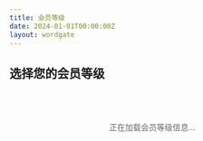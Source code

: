 ```yaml
---
title: 会员等级
date: 2024-01-01T00:00:00Z
layout: wordgate
---
```


<div id="membership-tiers">
  <div class="pure-g">
    <div class="pure-u-1">
      <h2>选择您的会员等级</h2>
      <div id="tiers-loading" class="wordgate-loading">
        <p>正在加载会员等级信息...</p>
      </div>
      <div id="tiers-list" style="display: none;" class="membership-tiers">
        <!-- 会员等级将通过JavaScript动态加载 -->
      </div>
      <div id="tiers-error" style="display: none;" class="wordgate-error">
        <p>加载会员等级信息失败，请稍后重试。</p>
      </div>
    </div>
  </div>
</div>

<script>
document.addEventListener('alpine:init', () => {
  Alpine.data('membershipTiers', () => ({
    loading: true,
    error: false,
    tiers: [],

    async init() {
      await this.loadTiers();
    },

    async loadTiers() {
      try {
        const response = await wg.api.get('/api/membership/tiers');
        if (response.code === 0) {
          this.tiers = response.data || [];
          this.loading = false;
          this.renderTiers();
        } else {
          throw new Error(response.message);
        }
      } catch (error) {
        console.error('加载会员等级失败:', error);
        this.error = true;
        this.loading = false;
        this.showError();
      }
    },

    renderTiers() {
      const container = document.getElementById('tiers-list');
      const loadingEl = document.getElementById('tiers-loading');
      
      if (this.tiers.length === 0) {
        container.innerHTML = '<p class="wordgate-empty">暂无会员等级</p>';
      } else {
        container.innerHTML = this.tiers.map(tier => `
          <div class="membership-tier-card ${tier.is_default ? 'default-tier' : ''}">
            <div class="tier-header">
              <h3>${tier.name}</h3>
              <span class="tier-level">等级 ${tier.level}</span>
              ${tier.is_default ? '<span class="default-badge">默认</span>' : ''}
            </div>
            <div class="tier-prices">
              ${tier.prices.map(price => `
                <div class="price-option">
                  <div class="period">${this.getPeriodText(price.period_type, price.months)}</div>
                  <div class="price">
                    <span class="current-price">¥${(price.price / 100).toFixed(2)}</span>
                    ${price.original_price !== price.price ? 
                      `<span class="original-price">¥${(price.original_price / 100).toFixed(2)}</span>` : 
                      ''
                    }
                  </div>
                  <button class="pure-button pure-button-primary subscribe-btn"
                          onclick="this.purchaseSubscription('${tier.id}', '${price.period_type}')">
                    订阅
                  </button>
                </div>
              `).join('')}
            </div>
          </div>
        `).join('');
      }

      loadingEl.style.display = 'none';
      container.style.display = 'block';
    },

    showError() {
      document.getElementById('tiers-loading').style.display = 'none';
      document.getElementById('tiers-error').style.display = 'block';
    },

    getPeriodText(periodType, months) {
      switch (periodType) {
        case 'monthly': return '月付';
        case 'quarterly': return '季付';
        case 'yearly': return '年付';
        case 'custom': return `${months}个月`;
        default: return periodType;
      }
    },

    async purchaseSubscription(tierId, periodType) {
      if (!wg.auth.isLogin()) {
        wg.auth.showLoginModal();
        return;
      }

      // 显示支付方式选择对话框
      this.showPaymentMethodDialog(tierId, periodType);
    },

    async showPaymentMethodDialog(tierId, periodType) {
      try {
        // 获取可用的支付方式
        const response = await wg.api.get('/api/payment/methods');
        if (response.code === 0) {
          const methods = response.data || [];
          const supportedMethods = methods.filter(m => m.supports_subscription);
          const unsupportedMethods = methods.filter(m => !m.supports_subscription);
          
          // 构建支付方式选择HTML
          let methodsHtml = '<div class="payment-methods">';
          
          if (supportedMethods.length > 0) {
            methodsHtml += '<h4>推荐支付方式（支持自动续费）</h4>';
            supportedMethods.forEach(method => {
              methodsHtml += `
                <div class="payment-method-item supported" data-method="${method.id}">
                  <img src="${method.icon}" alt="${method.name}" class="payment-icon">
                  <span class="method-name">${method.name}</span>
                  <span class="subscription-badge">自动续费</span>
                </div>`;
            });
          }

          if (unsupportedMethods.length > 0) {
            methodsHtml += '<h4>其他支付方式（一次性付款）</h4>';
            unsupportedMethods.forEach(method => {
              methodsHtml += `
                <div class="payment-method-item unsupported" data-method="${method.id}">
                  <img src="${method.icon}" alt="${method.name}" class="payment-icon">
                  <span class="method-name">${method.name}</span>
                  <span class="one-time-badge">一次性</span>
                </div>`;
            });
          }
          
          methodsHtml += '</div>';
          
          // 显示模态框
          const modal = document.createElement('div');
          modal.className = 'payment-method-modal';
          modal.innerHTML = `
            <div class="modal-content">
              <div class="modal-header">
                <h3>选择支付方式</h3>
                <span class="modal-close">&times;</span>
              </div>
              <div class="modal-body">
                ${methodsHtml}
                <div class="subscription-note">
                  <p><strong>说明：</strong></p>
                  <p>• <span class="supported-text">支持自动续费</span>的支付方式会在到期前自动续费</p>
                  <p>• <span class="unsupported-text">一次性付款</span>的支付方式需要手动续费</p>
                </div>
              </div>
            </div>`;
          
          document.body.appendChild(modal);
          
          // 绑定事件
          modal.querySelector('.modal-close').onclick = () => {
            document.body.removeChild(modal);
          };
          
          modal.onclick = (e) => {
            if (e.target === modal) {
              document.body.removeChild(modal);
            }
          };
          
          // 支付方式选择事件
          modal.querySelectorAll('.payment-method-item').forEach(item => {
            item.onclick = () => {
              const methodId = item.dataset.method;
              document.body.removeChild(modal);
              this.createSubscriptionOrder(tierId, periodType, methodId);
            };
          });
        }
      } catch (error) {
        console.error('获取支付方式失败:', error);
        alert('获取支付方式失败，请稍后重试');
      }
    },

    async createSubscriptionOrder(tierId, periodType, paymentMethod) {
      try {
        const response = await $wg.with('orders').createMembership({
          tier_id: parseInt(tierId),
          period_type: periodType
        });

        if (response.code === 0) {
          const order = response.data;
          // 跳转到支付页面
          window.location.href = order.pay_url;
        } else {
          alert('创建订单失败: ' + response.message);
        }
      } catch (error) {
        console.error('购买会员失败:', error);
        alert('购买失败，请稍后重试');
      }
    }
  }))
});

// 使用Alpine.js
document.addEventListener('DOMContentLoaded', function() {
  const app = document.getElementById('membership-tiers');
  app.setAttribute('x-data', 'membershipTiers()');
  app.setAttribute('x-init', 'init()');
});
</script>

<style>
.membership-tiers {
  display: flex;
  flex-wrap: wrap;
  gap: 20px;
  margin-top: 20px;
}

.membership-tier-card {
  background: white;
  border: 2px solid #e0e0e0;
  border-radius: 8px;
  padding: 20px;
  flex: 1;
  min-width: 280px;
  max-width: 350px;
  transition: transform 0.2s, box-shadow 0.2s;
}

.membership-tier-card:hover {
  transform: translateY(-2px);
  box-shadow: 0 4px 12px rgba(0,0,0,0.1);
}

.membership-tier-card.default-tier {
  border-color: #0078e7;
  background: linear-gradient(135deg, #f8fbff 0%, #fff 100%);
}

.tier-header {
  display: flex;
  justify-content: space-between;
  align-items: center;
  margin-bottom: 15px;
}

.tier-header h3 {
  margin: 0;
  color: #333;
}

.tier-level {
  background: #f0f0f0;
  color: #666;
  padding: 4px 8px;
  border-radius: 4px;
  font-size: 12px;
}

.default-badge {
  background: #0078e7;
  color: white;
  padding: 4px 8px;
  border-radius: 4px;
  font-size: 12px;
}

.tier-prices {
  display: flex;
  flex-direction: column;
  gap: 12px;
}

.price-option {
  display: flex;
  justify-content: space-between;
  align-items: center;
  padding: 12px;
  background: #f9f9f9;
  border-radius: 6px;
}

.period {
  font-weight: 500;
  color: #333;
}

.price {
  display: flex;
  flex-direction: column;
  align-items: center;
  gap: 4px;
}

.current-price {
  font-weight: bold;
  font-size: 18px;
  color: #0078e7;
}

.original-price {
  font-size: 14px;
  color: #999;
  text-decoration: line-through;
}

.subscribe-btn {
  min-width: 80px;
  background: #0078e7;
  border: none;
  color: white;
  padding: 8px 16px;
  border-radius: 4px;
  cursor: pointer;
  transition: background 0.2s;
}

.subscribe-btn:hover {
  background: #005bb5;
}

.wordgate-loading, .wordgate-error, .wordgate-empty {
  text-align: center;
  padding: 40px 20px;
  color: #666;
}

.wordgate-error {
  color: #e74c3c;
}

/* 支付方式模态框样式 */
.payment-method-modal {
  position: fixed;
  z-index: 1000;
  left: 0;
  top: 0;
  width: 100%;
  height: 100%;
  background-color: rgba(0,0,0,0.5);
  display: flex;
  align-items: center;
  justify-content: center;
}

.payment-method-modal .modal-content {
  background-color: white;
  border-radius: 8px;
  width: 90%;
  max-width: 600px;
  max-height: 90%;
  overflow-y: auto;
}

.payment-method-modal .modal-header {
  display: flex;
  justify-content: space-between;
  align-items: center;
  padding: 16px 20px;
  border-bottom: 1px solid #e0e0e0;
}

.payment-method-modal .modal-header h3 {
  margin: 0;
  color: #333;
}

.payment-method-modal .modal-close {
  color: #999;
  font-size: 24px;
  font-weight: bold;
  cursor: pointer;
  line-height: 1;
}

.payment-method-modal .modal-close:hover {
  color: #333;
}

.payment-method-modal .modal-body {
  padding: 20px;
}

.payment-method-modal h4 {
  margin: 20px 0 12px 0;
  color: #333;
  font-size: 14px;
  font-weight: 600;
}

.payment-method-modal h4:first-child {
  margin-top: 0;
}

.payment-methods {
  display: flex;
  flex-direction: column;
  gap: 8px;
}

.payment-method-item {
  display: flex;
  align-items: center;
  padding: 12px;
  border: 2px solid #e0e0e0;
  border-radius: 8px;
  cursor: pointer;
  transition: all 0.2s;
  gap: 12px;
}

.payment-method-item:hover {
  border-color: #0078e7;
  background-color: #f8fbff;
}

.payment-method-item.supported {
  border-color: #28a745;
}

.payment-method-item.supported:hover {
  border-color: #1e7e34;
  background-color: #f8fff9;
}

.payment-icon {
  width: 32px;
  height: 32px;
  object-fit: contain;
}

.method-name {
  flex: 1;
  font-weight: 500;
  color: #333;
}

.subscription-badge {
  background: #28a745;
  color: white;
  padding: 4px 8px;
  border-radius: 12px;
  font-size: 11px;
  font-weight: 500;
}

.one-time-badge {
  background: #ffc107;
  color: #333;
  padding: 4px 8px;
  border-radius: 12px;
  font-size: 11px;
  font-weight: 500;
}

.subscription-note {
  margin-top: 20px;
  padding: 16px;
  background: #f8f9fa;
  border-radius: 6px;
  border-left: 4px solid #0078e7;
}

.subscription-note p {
  margin: 0 0 8px 0;
  font-size: 13px;
  line-height: 1.4;
}

.subscription-note p:last-child {
  margin-bottom: 0;
}

.supported-text {
  color: #28a745;
  font-weight: 500;
}

.unsupported-text {
  color: #ffc107;
  font-weight: 500;
}

@media screen and (max-width: 600px) {
  .payment-method-modal .modal-content {
    width: 95%;
    margin: 10px;
  }
  
  .payment-method-item {
    flex-direction: column;
    align-items: flex-start;
    gap: 8px;
    text-align: center;
  }
  
  .payment-icon {
    align-self: center;
  }
}
</style>